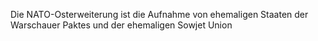 Die NATO-Osterweiterung ist die Aufnahme von ehemaligen Staaten der Warschauer Paktes und der ehemaligen Sowjet Union
